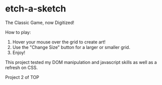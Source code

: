 # etch-a-sketch
The Classic Game, now Digitized!

How to play:
1. Hover your mouse over the grid to create art!
2. Use the "Change Size" button for a larger or smaller grid.
3. Enjoy!

This project tested my DOM manipulation and javascript skills as well as a refresh on CSS.

Project 2 of TOP